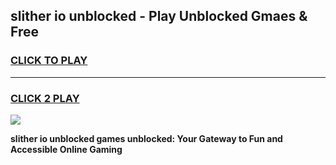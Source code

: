 
## slither io unblocked - Play Unblocked Gmaes & Free
<h3>
<a href="https://premium.freeplayer.one?title=slither_io_unblocked&ref=19F">CLICK TO PLAY</a></h3>
<hr>

<h3>
<a href="https://premium.freeplayer.one?title=slither_io_unblocked&ref=19F">CLICK 2 PLAY</a>
  
</h3>

<a href="https://premium.freeplayer.one?title=slither_io_unblocked&ref=19F/"><img src="https://clearcache.store/games.png"></a>


**slither io unblocked games unblocked: Your Gateway to Fun and Accessible Online Gaming**
